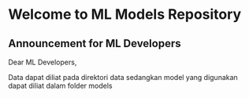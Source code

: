 # Welcome to ML Models Repository

## Announcement for ML Developers

Dear ML Developers,

Data dapat diliat pada direktori data sedangkan model yang digunakan dapat diliat dalam folder models
